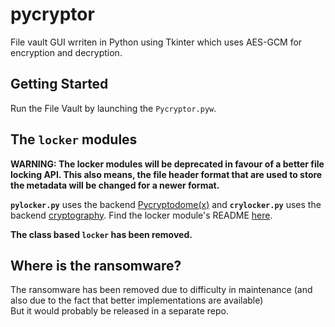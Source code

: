 
# pycryptor

File vault GUI wrriten in Python using Tkinter which uses AES-GCM for encryption
and decryption.


## Getting Started

Run the File Vault by launching the `Pycryptor.pyw`.


## The `locker` modules

**WARNING: The locker modules will be deprecated in favour of a better file
locking API. This also means, the file header format that are used to store
the metadata will be changed for a newer format.**


**`pylocker.py`** uses the backend [Pycryptodome(x)][6] and 
**`crylocker.py`** uses the backend [cryptography][7].
Find the locker module's README [here][3].

**The class based `locker` has been removed.**


## Where is the ransomware?

The ransomware has been removed due to difficulty in maintenance
(and also due to the fact that better implementations are available)  
But it would probably be released in a separate repo.


[2]: <File_vault/README.md#pycryptor---the-file-vault>
[3]: <File_vault/toolkit/backends/README.md#the-core>
[4]: <File_vault/toolkit/backends/pylocker.py>
[5]: <File_vault/toolkit/backends/crylocker.py>
[6]: <https://github.com/Legrandin/pycryptodome#pycryptodome>
[7]: <https://github.com/pyca/cryptography#pycacryptography>
